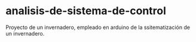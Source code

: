 # analisis-de-sistema-de-control
Proyecto de un invernadero, empleado en arduino de la ssitematización de un invernadero. 
